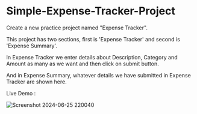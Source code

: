 # Simple-Expense-Tracker-Project
Create a new practice project named "Expense Tracker".

This project has two sections, first is 'Expense Tracker' and second is 'Expense Summary'.

In Expense Tracker we enter details about Description, Category and Amount as many as we want and then click on submit button.

And in Expense Summary, whatever details we have submitted in Expense Tracker are shown here.

Live Demo : 

![Screenshot 2024-06-25 220040](https://github.com/yashsharma228/Simple-Expense-Tracker-Project/assets/141614148/68a667c6-5a4b-4492-981d-8ec3cf487fc6)
